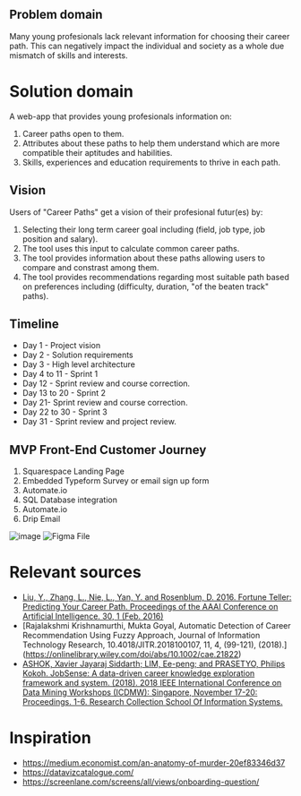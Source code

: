 ## Problem domain
Many young profesionals lack relevant information for choosing their career path. This can negatively impact the individual and society as a whole due mismatch of skills and interests.

# Solution domain
A web-app that provides young profesionals information on:
1. Career paths open to them.
2. Attributes about these paths to help them understand which are more compatible their aptitudes and habilities.
3. Skills, experiences and education requirements to thrive in each path. 

## Vision
Users of "Career Paths" get a vision of their profesional futur(es) by:
1. Selecting their long term career goal including (field, job type, job position and salary).
2. The tool uses this input to calculate common career paths.
3. The tool provides information about these paths allowing users to compare and constrast among them.
4. The tool provides recommendations regarding most suitable path based on preferences including (difficulty, duration, "of the beaten track" paths). 

## Timeline
* Day 1 - Project vision
* Day 2 - Solution requirements 
* Day 3 - High level architecture
* Day 4 to 11 - Sprint 1
* Day 12 - Sprint review and course correction.
* Day 13 to 20 - Sprint 2
* Day 21- Sprint review and course correction.
* Day 22 to 30 - Sprint 3
* Day 31 - Sprint review and project review.  

## MVP Front-End Customer Journey
1. Squarespace Landing Page
2. Embedded Typeform Survey or email sign up form 
3. Automate.io 
4. SQL Database integration 
5. Automate.io
6. Drip Email

![image](https://user-images.githubusercontent.com/67875972/132680162-f4412493-4be2-4497-8c89-3b3014aecc69.png)
![Figma File](https://www.figma.com/embed?embed_host=share&url=https%3A%2F%2Fwww.figma.com%2Ffile%2FVMHJPN3HEFZCCPAkbNK71k%2FCareermapp-MVP%3Fnode-id%3D0%253A1)

# Relevant sources
* [Liu, Y., Zhang, L., Nie, L., Yan, Y. and Rosenblum, D. 2016. Fortune Teller: Predicting Your Career Path. Proceedings of the AAAI Conference on Artificial Intelligence. 30, 1 (Feb. 2016)](https://ojs.aaai.org/index.php/AAAI/article/view/9969)
* [Rajalakshmi Krishnamurthi, Mukta Goyal, Automatic Detection of Career Recommendation Using Fuzzy Approach, Journal of Information Technology Research, 10.4018/JITR.2018100107, 11, 4, (99-121), (2018).] (https://onlinelibrary.wiley.com/doi/abs/10.1002/cae.21822)
* [ASHOK, Xavier Jayaraj Siddarth; LIM, Ee-peng; and PRASETYO, Philips Kokoh. JobSense: A data-driven career knowledge exploration framework and system. (2018). 2018 IEEE International Conference on Data Mining Workshops (ICDMW): Singapore, November 17-20: Proceedings. 1-6. Research Collection School Of Information Systems.](https://ink.library.smu.edu.sg/sis_research/4261)

# Inspiration

* https://medium.economist.com/an-anatomy-of-murder-20ef83346d37
* https://datavizcatalogue.com/
* https://screenlane.com/screens/all/views/onboarding-question/
